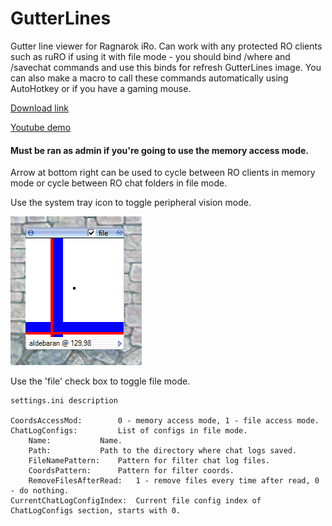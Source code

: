 # GutterLines
Gutter line viewer for Ragnarok iRo. 
Can work with any protected RO clients such as ruRO if using it with file mode - you should bind /where and /savechat commands and use this binds for refresh GutterLines image.
You can also make a macro to call these commands automatically using AutoHotkey or if you have a gaming mouse.

[Download link](https://github.com/b001e4n/GutterLines/releases/download/1.6/GutterLines.zip)

[Youtube demo](https://youtu.be/hggU2WS2KyU)

#### Must be ran as admin if you're going to use the memory access mode.

Arrow at bottom right can be used to cycle between RO clients in memory mode or cycle between RO chat folders in file mode.

Use the system tray icon to toggle peripheral vision mode.

![preview](https://raw.githubusercontent.com/b001e4n/gutterlines/master/GutterLinesPrev.png)

Use the 'file' check box to toggle file mode.
```
settings.ini description

CoordsAccessMod: 		0 - memory access mode, 1 - file access mode.
ChatLogConfigs: 		List of configs in file mode.
	Name:			Name.
	Path:			Path to the directory where chat logs saved.
	FileNamePattern:	Pattern for filter chat log files.
	CoordsPattern:		Pattern for filter coords.
	RemoveFilesAfterRead:	1 - remove files every time after read, 0 - do nothing.
CurrentChatLogConfigIndex:	Current file config index of ChatLogConfigs section, starts with 0.
```
